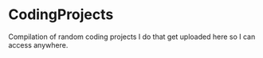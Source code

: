 # CodingProjects
Compilation of random coding projects I do that get uploaded here so I can access anywhere.
